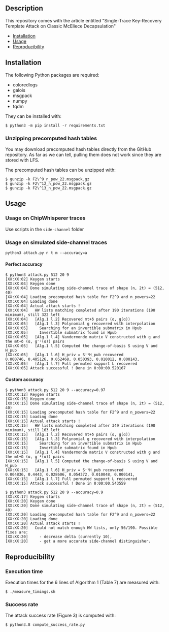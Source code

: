 ## Description

This repository comes with the article entitled "Single-Trace Key-Recovery Template Attack on Classic McEliece Decapsulation"

  - [Installation](#installation)
  - [Usage](#usage)
  - [Reproducibility](#reproducibility)
  
## Installation

The following Python packages are required:

  - coloredlogs
  - galois
  - msgpack
  - numpy
  - tqdm

They can be installed with:

```
$ python3 -m pip install -r requirements.txt
```

### Unzipping precomputed hash tables

You may download precomputed hash tables directly from the GitHub repository.
As far as we can tell, pulling them does not work since they are stored with LFS.

The precomputed hash tables can be unzipped with:

```
$ gunzip -k F2\^9_n_pow_22.msgpack.gz
$ gunzip -k F2\^12_n_pow_22.msgpack.gz
$ gunzip -k F2\^13_n_pow_22.msgpack.gz
```

## Usage
### Usage on ChipWhisperer traces

Use scripts in the `side-channel` folder

### Usage on simulated side-channel traces

```
python3 attach.py n t m --accuracy=a
```

#### Perfect accuracy

```
$ python3 attack.py 512 20 9                
[XX:XX:02] Keygen starts
[XX:XX:04] Keygen done
[XX:XX:04] Done simulating side-channel trace of shape (n, 2t) = (512, 40)
[XX:XX:04] Loading precomputed hash table for F2^9 and n_powers=22
[XX:XX:04] Loading done
[XX:XX:04] Actual attack starts !
[XX:XX:04]   HW lists matching completed after 190 iterations (190 minimum), still 322 left
[XX:XX:04]   [Alg.1 l.2] Recovered mt+δ pairs (ɑ, g(ɑ))
[XX:XX:05]   [Alg.1 l.3] Polynomial g recovered with interpolation
[XX:XX:05]     Searching for an invertible submatrix in Hpub
[XX:XX:05]     Invertible submatrix found in Hpub
[XX:XX:05]   [Alg.1 l.4] Vandermonde matrix V constructed with g and the mt+δ (ɑ, g⁻²(ɑ)) pairs
[XX:XX:05]   [Alg.1 l.5] Computed the change-of-basis S using V and H_pub
[XX:XX:05]   [Alg.1 l.6] H_priv = S⁻¹H_pub recovered 
0.000746, 0.405126, 0.052468, 0.050393, 0.010012, 0.000143, 
[XX:XX:05]   [Alg.1 l.7] Full permuted support L recovered 
[XX:XX:05] Attack successful ! Done in 0:00:00.520167
```

#### Custom accuracy

```
$ python3 attack.py 512 20 9 --accuracy=0.97
[XX:XX:12] Keygen starts
[XX:XX:15] Keygen done
[XX:XX:15] Done simulating side-channel trace of shape (n, 2t) = (512, 40)
[XX:XX:15] Loading precomputed hash table for F2^9 and n_powers=22
[XX:XX:15] Loading done
[XX:XX:15] Actual attack starts !
[XX:XX:15]   HW lists matching completed after 349 iterations (190 minimum), still 163 left
[XX:XX:15]   [Alg.1 l.2] Recovered mt+δ pairs (ɑ, g(ɑ))
[XX:XX:15]   [Alg.1 l.3] Polynomial g recovered with interpolation
[XX:XX:15]     Searching for an invertible submatrix in Hpub
[XX:XX:15]     Invertible submatrix found in Hpub
[XX:XX:15]   [Alg.1 l.4] Vandermonde matrix V constructed with g and the mt+δ (ɑ, g⁻²(ɑ)) pairs
[XX:XX:15]   [Alg.1 l.5] Computed the change-of-basis S using V and H_pub
[XX:XX:15]   [Alg.1 l.6] H_priv = S⁻¹H_pub recovered 
0.004836, 0.4443, 0.028606, 0.054372, 0.010048, 0.000141, 
[XX:XX:15]   [Alg.1 l.7] Full permuted support L recovered 
[XX:XX:15] Attack successful ! Done in 0:00:00.543559
```

```
$ python3 attack.py 512 20 9 --accuracy=0.9 
[XX:XX:17] Keygen starts
[XX:XX:20] Keygen done
[XX:XX:20] Done simulating side-channel trace of shape (n, 2t) = (512, 40)
[XX:XX:20] Loading precomputed hash table for F2^9 and n_powers=22
[XX:XX:20] Loading done
[XX:XX:20] Actual attack starts !
[XX:XX:20]   Could not match enough HW lists, only 56/190. Possible fixes are:
[XX:XX:20]     - decrease delta (currently 10),
[XX:XX:20]     - get a more accurate side-channel distinguisher.
```

## Reproducibility

### Execution time

Execution times for the 6 lines of Algorithm 1 (Table 7) are measured with:

```
$ ./measure_timings.sh
```

### Success rate

The attack success rate (Figure 3) is computed with:

```
$ python3.8 compute_success_rate.py
```